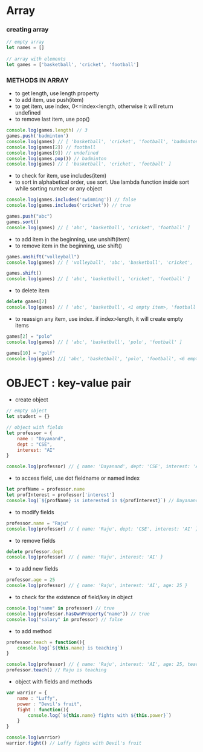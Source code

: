 # Array
### creating array
```javascript
// empty array
let names = [] 
  
// array with elements
let games = ['basketball', 'cricket', 'football']
```
### METHODS IN ARRAY

* to get length, use length property
* to add item, use push(item)
* to get item, use index, 0<=index<length, otherwise it will return undefined
* to remove last item, use pop()
```javascript
console.log(games.length) // 3
games.push('badminton')
console.log(games) // [ 'basketball', 'cricket', 'football', 'badminton' ]
console.log(games[2]) // football
console.log(games[9]) // undefined 
console.log(games.pop()) // badminton
console.log(games) // [ 'basketball', 'cricket', 'football' ]
```
* to check for item, use includes(item)
* to sort in alphabetical order, use sort. Use lambda function inside sort while sorting number or any object
```javascript
console.log(games.includes('swimming')) // false
console.log(games.includes('cricket')) // true

games.push("abc")
games.sort()
console.log(games) // [ 'abc', 'basketball', 'cricket', 'football' ]
```
* to add item in the beginning, use unshift(item)
* to remove item in the beginning, use shift()
```javascript
games.unshift("volleyball")
console.log(games) // [ 'volleyball', 'abc', 'basketball', 'cricket', 'football' ]

games.shift()
console.log(games) // [ 'abc', 'basketball', 'cricket', 'football' ]
```
* to delete item
```javascript
delete games[2]
console.log(games) // [ 'abc', 'basketball', <1 empty item>, 'football' ]
```
* to reassign any item, use index. if index>length, it will create empty items
```javascript
games[2] = "polo"
console.log(games) // [ 'abc', 'basketball', 'polo', 'football' ]

games[10] = "golf"
console.log(games) //[ 'abc', 'basketball', 'polo', 'football', <6 empty items>, 'golf' ]
```

# OBJECT : key-value pair

* create  object
```javascript
// empty object
let student = {}

// object with fields
let professor = {
    name : "Dayanand",
    dept : "CSE",
    interest: "AI"
}

console.log(professor) // { name: 'Dayanand', dept: 'CSE', interest: 'AI' }
```

* to access field, use dot fieldname or named index
```javascript
let profName = professor.name
let profInterest = professor['interest']
console.log(`${profName} is interested in ${profInterest}`) // Dayanand is interested in AI
```

* to modify fields
```javascript
professor.name = "Raju"
console.log(professor) // { name: 'Raju', dept: 'CSE', interest: 'AI' }
```

* to remove fields
```javascript
delete professor.dept
console.log(professor) // { name: 'Raju', interest: 'AI' }
```

* to add new fields
```javascript
professor.age = 25
console.log(professor) // { name: 'Raju', interest: 'AI', age: 25 }
```

* to check for the existence of field/key in object
```javascript
console.log("name" in professor) // true
console.log(professor.hasOwnProperty("name")) // true
console.log("salary" in professor) // false
```

* to add method
```javascript
professor.teach = function(){
    console.log(`${this.name} is teaching`)
}

console.log(professor) // { name: 'Raju', interest: 'AI', age: 25, teach: [Function] }
professor.teach() // Raju is teaching
```
* object with fields and methods
```javascript
var warrior = {
    name : "Luffy",
    power : "Devil's fruit",
    fight : function(){
        console.log(`${this.name} fights with ${this.power}`)
    }
}

console.log(warrior)
warrior.fight() // Luffy fights with Devil's fruit
```
